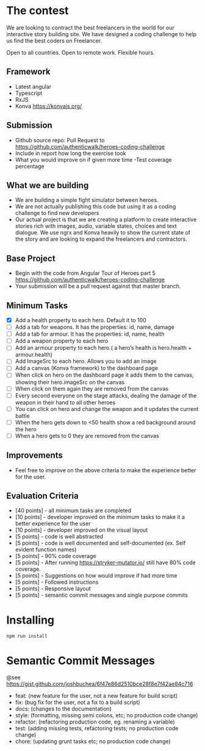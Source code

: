 # The contest

We are looking to contract the best freelancers in the world for our interactive story building site.   We have designed a coding challenge to help us find the best coders on Freelancer.  

Open to all countries.  Open to remote work.  Flexible hours.

## Framework
 - Latest angular
 - Typescript
 - RxJS
 - Konva https://konvajs.org/ 

## Submission
 - Github source repo:  Pull Request to https://github.com/authenticwalk/heroes-coding-challenge
 - Include in report how long the exercise took
 - What you would improve on if given more time
 -Test coverage percentage

## What we are building
 - We are building a simple fight simulator between heroes.
 - We are not actually publishing this code but using it as a coding challenge to find new developers
 - Our actual project is that we are creating a platform to create interactive stories rich with images, audio, variable states, choices and text dialogue.  We use ngrx and Konva heavily to show the current state of the story and are looking to expand the freelancers and contractors.  

## Base Project

- Begin with the code from Angular Tour of Heroes part 5  https://github.com/authenticwalk/heroes-coding-challenge
- Your submission will be a pull request against that master branch.

## Minimum Tasks

- [X] Add a health property to each hero. Default it to 100
- [ ] Add a tab for weapons. It has the properties: id, name, damage
- [ ] Add a tab for armour. It has the properties: id, name, health
- [ ] Add a weapon property to each hero
- [ ] Add an armour property to each hero ( a hero’s health is hero.health + armour.health)
- [ ] Add ImageSrc to each hero. Allows you to add an image
- [ ] Add a canvas (Konva framework) to the dashboard page
- [ ] When click on hero on the dashboard page it adds them to the canvas, showing their hero.imageSrc on the canvas
- [ ] When click on them again they are removed from the canvas
- [ ] Every second everyone on the stage attacks, dealing the damage of the weapon in their hand to all other heroes
- [ ] You can click on hero and change the weapon and it updates the current battle
- [ ] When the hero gets down to <50 health show a red background around the hero
- [ ] When a hero gets to 0 they are removed from the canvas

## Improvements
- Feel free to improve on the above criteria to make the experience better for the user.

## Evaluation Criteria
 - [40 points] - all minimum tasks are completed
 - [10 points] - developer improved on the minimum tasks to make it a better experience for the user
 - [10 points] - developer improved on the visual layout
 - [5 points] - code is well abstracted
 - [5 points] - code is well documented and self-documented (ex. Self evident function names)
 - [5 points] - 90% code coverage
 - [5 points] - After running https://stryker-mutator.io/ still have 80% code coverage.
 - [5 points] - Suggestions on how would improve if had more time
 - [5 points] - Followed instructions
 - [5 points] - Responsive layout
 - [5 points] - semantic commit messages and single purpose commits

# Installing

` npm run install `

# Semantic Commit Messages

@see https://gist.github.com/joshbuchea/6f47e86d2510bce28f8e7f42ae84c716

- feat: (new feature for the user, not a new feature for build script)
- fix: (bug fix for the user, not a fix to a build script)
- docs: (changes to the documentation)
- style: (formatting, missing semi colons, etc; no production code change)
- refactor: (refactoring production code, eg. renaming a variable)
- test: (adding missing tests, refactoring tests; no production code change)
- chore: (updating grunt tasks etc; no production code change)

